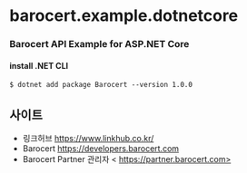 # barocert.example.dotnetcore


### Barocert API Example for ASP.NET Core


#### install .NET CLI
    $ dotnet add package Barocert --version 1.0.0

사이트
-------------------------------
* 링크허브 <https://www.linkhub.co.kr/>
* Barocert <https://developers.barocert.com>
* Barocert Partner 관리자 <	https://partner.barocert.com>
